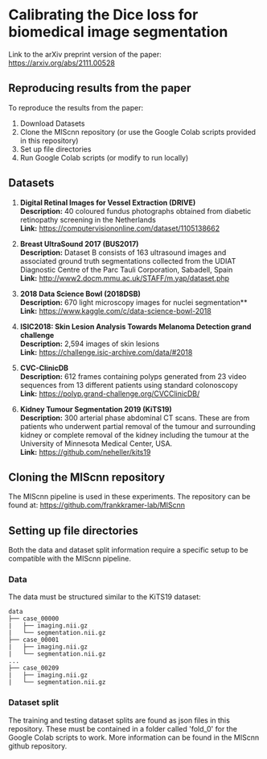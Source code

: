 # Calibrating the Dice loss for biomedical image segmentation

Link to the arXiv preprint version of the paper: https://arxiv.org/abs/2111.00528

## Reproducing results from the paper
To reproduce the results from the paper:
1. Download Datasets
2. Clone the MIScnn repository (or use the Google Colab scripts provided in this repository)
3. Set up file directories
4. Run Google Colab scripts (or modify to run locally)

## Datasets
1. **Digital Retinal Images for Vessel Extraction (DRIVE)** \
**Description:** 40 coloured fundus photographs obtained from diabetic retinopathy screening in the Netherlands \
**Link:** https://computervisiononline.com/dataset/1105138662

2. **Breast UltraSound 2017 (BUS2017)** \
**Description:** Dataset B consists of 163 ultrasound images and associated ground truth segmentations collected from the UDIAT Diagnostic Centre of the Parc Tauli Corporation, Sabadell, Spain \
**Link:** http://www2.docm.mmu.ac.uk/STAFF/m.yap/dataset.php

3. **2018 Data Science Bowl (2018DSB)** \
**Description:** 670 light microscopy images for nuclei segmentation** \
**Link:** https://www.kaggle.com/c/data-science-bowl-2018

4. **ISIC2018: Skin Lesion Analysis Towards Melanoma Detection grand challenge** \
**Description:** 2,594 images of skin lesions \
**Link:** https://challenge.isic-archive.com/data/#2018

5. **CVC-ClinicDB** \
**Description:**  612 frames containing polyps generated from 23 video sequences from 13 different patients using standard colonoscopy \
**Link:** https://polyp.grand-challenge.org/CVCClinicDB/

6. **Kidney Tumour Segmentation 2019 (KiTS19)** \
**Description:** 300 arterial phase abdominal CT scans. These are from patients who underwent partial removal of the tumour and surrounding kidney or complete removal of the kidney including the tumour at the University of Minnesota Medical Center, USA. \
**Link:** https://github.com/neheller/kits19

## Cloning the MIScnn repository
The MIScnn pipeline is used in these experiments. The repository can be found at: https://github.com/frankkramer-lab/MIScnn

## Setting up file directories
Both the data and dataset split information require a specific setup to be compatible with the MIScnn pipeline. 

### Data
The data must be structured similar to the KiTS19 dataset:
```
data
├── case_00000
|   ├── imaging.nii.gz
|   └── segmentation.nii.gz
├── case_00001
|   ├── imaging.nii.gz
|   └── segmentation.nii.gz
...
├── case_00209
|   ├── imaging.nii.gz
|   └── segmentation.nii.gz
```

### Dataset split
The training and testing dataset splits are found as json files in this repository. These must be contained in a folder called 'fold_0' for the Google Colab scripts to work. More information can be found in the MIScnn github repository.
